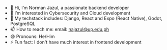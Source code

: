 - 👋 Hi, I’m Norman Jazul, a passionate backend developer
- 👀 I’m interested in Cybersecurity and Cloud development
- 📔 My techstack includes: Django, React and Expo (React Native), Godot, PostgreSQL
- 📫 How to reach me:
        email: najazul@up.edu.ph
- 😄 Pronouns: He/Him
- ⚡ Fun fact: I don't have much interest in frontend development

<!---
najazul/najazul is a ✨ special ✨ repository because its `README.md` (this file) appears on your GitHub profile.
You can click the Preview link to take a look at your changes.
--->
